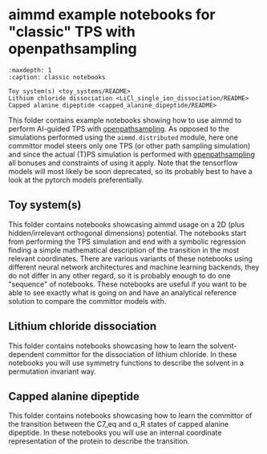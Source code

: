 # aimmd example notebooks for "classic" TPS with openpathsampling

```{toctree}
:maxdepth: 1
:caption: classic notebooks

Toy system(s) <toy_systems/README>
Lithium chloride dissociation <LiCl_single_ion_dissociation/README>
Capped alanine dipeptide <capped_alanine_dipeptide/README>
```

This folder contains example notebooks showing how to use aimmd to perform AI-guided TPS with [openpathsampling].
As opposed to the simulations performed using the ``aimmd.distributed`` module, here one committor model steers only one TPS (or other path sampling simulation) and since the actual (T)PS simulation is performed with [openpathsampling] all bonuses and constraints of using it apply.
Note that the tensorflow models will most likely be soon deprecated, so its probably best to have a look at the pytorch models preferentially.

## Toy system(s)

This folder contains notebooks showcasing aimmd usage on a 2D (plus hidden/irrelevant orthogonal dimensions) potential.
The notebooks start from performing the TPS simulation and end with a symbolic regression finding a simple mathematical description of the transition in the most relevant coordinates.
There are various variants of these notebooks using different neural network architectures and machine learning backends, they do not differ in any other regard, so it is probably enough to do one "sequence" of notebooks.
These notebooks are useful if you want to be able to see exactly what is going on and have an analytical reference solution to compare the committor models with.

## Lithium chloride dissociation

This folder contains notebooks showcasing how to learn the solvent-dependent committor for the dissociation of lithium chloride.
In these notebooks you will use symmetry functions to describe the solvent in a permutation invariant way.

## Capped alanine dipeptide

This folder contains notebooks showcasing how to learn the committor of the transition between the C7_eq and α_R states of capped alanine dipeptide.
In these notebooks you will use an internal coordinate representation of the protein to describe the transition.

[openpathsampling]: http://openpathsampling.org/latest/

